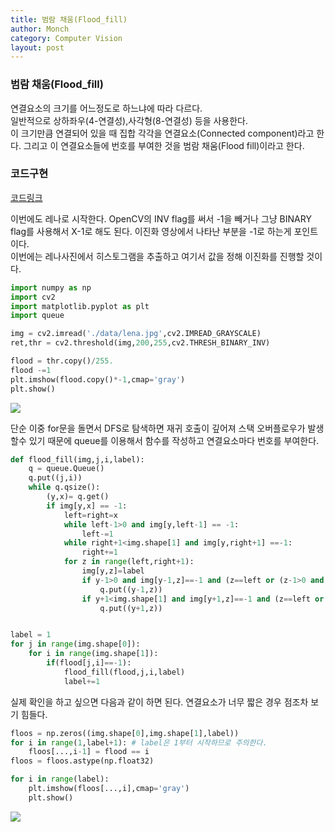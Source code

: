 ```yaml
---
title: 범람 채움(Flood_fill)
author: Monch
category: Computer Vision
layout: post
---
```


<h3>범람 채움(Flood_fill)</h3>

연결요소의 크기를 어느정도로 하느냐에 따라 다르다.  
일반적으로 상하좌우(4-연결성),사각형(8-연결성) 등을 사용한다.  
이 크기만큼 연결되어 있을 때 집합 각각을 연결요소(Connected component)라고 한다. 그리고 이 연결요소들에 번호를 부여한 것을 범람 채움(Flood fill)이라고 한다.



<h3>코드구현</h3>

[코드링크](https://github.com/Songminkee/computer_vision/blob/master/flood_fill.ipynb)

이번에도 레나로 시작한다. OpenCV의 INV flag를 써서 -1을 빼거나 그냥 BINARY flag를 사용해서 X-1로 해도 된다. 이진화 영상에서 나타난 부분을 -1로 하는게 포인트이다.  
이번에는 레나사진에서 히스토그램을 추출하고 여기서 값을 정해 이진화를 진행할 것이다.

```python
import numpy as np
import cv2
import matplotlib.pyplot as plt
import queue

img = cv2.imread('./data/lena.jpg',cv2.IMREAD_GRAYSCALE)
ret,thr = cv2.threshold(img,200,255,cv2.THRESH_BINARY_INV)

flood = thr.copy()/255.
flood -=1
plt.imshow(flood.copy()*-1,cmap='gray')
plt.show()
```

<img src="{{'assets/picture/flood_fill_ex1.jpg' | relative_url}}">

단순 이중 for문을 돌면서 DFS로 탐색하면 재귀 호출이 깊어져 스택 오버플로우가 발생할수 있기 때문에 queue를 이용해서 함수를 작성하고 연결요소마다 번호를 부여한다.

```python
def flood_fill(img,j,i,label):
    q = queue.Queue()
    q.put((j,i))
    while q.qsize():
        (y,x)= q.get()
        if img[y,x] == -1:
            left=right=x
            while left-1>0 and img[y,left-1] == -1:
                left-=1
            while right+1<img.shape[1] and img[y,right+1] ==-1:
                right+=1
            for z in range(left,right+1):
                img[y,z]=label
                if y-1>0 and img[y-1,z]==-1 and (z==left or (z-1>0 and img[y-1][z-1] !=-1)):
                    q.put((y-1,z))
                if y+1<img.shape[1] and img[y+1,z]==-1 and (z==left or (z-1>0 and img[y+1][z-1] !=-1)):
                    q.put((y+1,z))


label = 1
for j in range(img.shape[0]):
    for i in range(img.shape[1]):
        if(flood[j,i]==-1):
            flood_fill(flood,j,i,label)
            label+=1
```

실제 확인을 하고 싶으면 다음과 같이 하면 된다. 연결요소가 너무 짧은 경우 점조차 보기 힘들다.

```python
floos = np.zeros((img.shape[0],img.shape[1],label))
for i in range(1,label+1): # label은 1부터 시작하므로 주의한다.
    floos[...,i-1] = flood == i
floos = floos.astype(np.float32)

for i in range(label):
    plt.imshow(floos[...,i],cmap='gray')
    plt.show()
```

<img src="{{'assets/picture/flood_fill_ex2.jpg' | relative_url}}">

